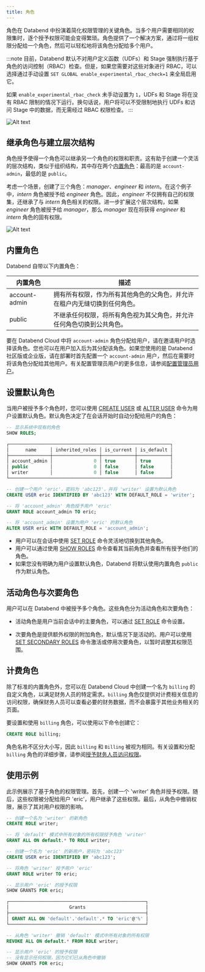 ```yaml
---
title: 角色
---
```


角色在 Databend 中扮演着简化权限管理的关键角色。当多个用户需要相同的权限集时，逐个授予权限可能会变得繁琐。角色提供了一个解决方案，通过将一组权限分配给一个角色，然后可以轻松地将该角色分配给多个用户。

:::note
目前，Databend 默认不对用户定义函数（UDFs）和 Stage 强制执行基于角色的访问控制（RBAC）检查。但是，如果您需要对这些对象进行 RBAC，可以选择通过手动设置 `SET GLOBAL enable_experimental_rbac_check=1` 来全局启用它。

如果 `enable_experimental_rbac_check` 未手动设置为 `1`，UDFs 和 Stage 将在没有 RBAC 限制的情况下运行。换句话说，用户将可以不受限制地执行 UDFs 和访问 Stage 中的数据，而无需经过 RBAC 权限检查。
:::

![Alt text](/img/guides/access-control-3.png)

## 继承角色与建立层次结构

角色授予使得一个角色可以继承另一个角色的权限和职责。这有助于创建一个灵活的层次结构，类似于组织结构，其中存在两个[内置角色](#内置角色)：最高的是 `account-admin`，最低的是 `public`。

考虑一个场景，创建了三个角色：*manager*、*engineer* 和 *intern*。在这个例子中，*intern* 角色被授予给 *engineer* 角色。因此，*engineer* 不仅拥有自己的权限集，还继承了与 *intern* 角色相关的权限。进一步扩展这个层次结构，如果 *engineer* 角色被授予给 *manager*，那么 *manager* 现在将获得 *engineer* 和 *intern* 角色的固有权限。

![Alt text](/img/guides/access-control-4.png)

## 内置角色

Databend 自带以下内置角色：

| 内置角色      | 描述                                                                                                                            |
|---------------|----------------------------------------------------------------------------------------------------------------------------------------|
| account-admin | 拥有所有权限，作为所有其他角色的父角色，并允许在租户内无缝切换到任何角色。 |
| public        | 不继承任何权限，将所有角色视为其父角色，并允许任何角色切换到公共角色。                    |

要在 Databend Cloud 中将 `account-admin` 角色分配给用户，请在邀请用户时选择该角色。您也可以在用户加入后为其分配该角色。如果您使用的是 Databend 社区版或企业版，请在部署时首先配置一个 `account-admin` 用户，然后在需要时将该角色分配给其他用户。有关配置管理员用户的更多信息，请参阅[配置管理员用户](../../10-deploy/04-references/01-admin-users.md)。

## 设置默认角色

当用户被授予多个角色时，您可以使用 [CREATE USER](/sql/sql-commands/ddl/user/user-create-user) 或 [ALTER USER](/sql/sql-commands/ddl/user/user-alter-user) 命令为用户设置默认角色。默认角色决定了在会话开始时自动分配给用户的角色：

```sql title='示例:'
-- 显示系统中现有的角色
SHOW ROLES;

┌───────────────────────────────────────────────────────────┐
│      name     │ inherited_roles │ is_current │ is_default │
├───────────────┼─────────────────┼────────────┼────────────┤
│ account_admin │               0 │ true       │ true       │
│ public        │               0 │ false      │ false      │
│ writer        │               0 │ false      │ false      │
└───────────────────────────────────────────────────────────┘

-- 创建一个用户 'eric'，密码为 'abc123'，并将 'writer' 设置为默认角色
CREATE USER eric IDENTIFIED BY 'abc123' WITH DEFAULT_ROLE = 'writer';

-- 将 'account_admin' 角色授予用户 'eric'
GRANT ROLE account_admin TO eric;

-- 将 'account_admin' 设置为用户 'eric' 的默认角色
ALTER USER eric WITH DEFAULT_ROLE = 'account_admin';
```

- 用户可以在会话中使用 [SET ROLE](/sql/sql-commands/ddl/user/user-set-role) 命令灵活地切换到其他角色。
- 用户可以通过使用 [SHOW ROLES](/sql/sql-commands/ddl/user/user-show-roles) 命令查看其当前角色并查看所有授予他们的角色。
- 如果您没有明确为用户设置默认角色，Databend 将默认使用内置角色 `public` 作为默认角色。

## 活动角色与次要角色

用户可以在 Databend 中被授予多个角色。这些角色分为活动角色和次要角色：

- 活动角色是用户当前会话中的主要角色，可以通过 [SET ROLE](/sql/sql-commands/ddl/user/user-set-role) 命令设置。

- 次要角色是提供额外权限的附加角色，默认情况下是活动的。用户可以使用 [SET SECONDARY ROLES](/sql/sql-commands/ddl/user/user-set-2nd-roles) 命令激活或停用次要角色，以暂时调整其权限范围。

## 计费角色

除了标准的内置角色外，您可以在 Databend Cloud 中创建一个名为 `billing` 的自定义角色，以满足财务人员的特定需求。`billing` 角色仅提供对计费相关信息的访问权限，确保财务人员可以查看必要的财务数据，而不会暴露于其他业务相关的页面。

要设置和使用 `billing` 角色，可以使用以下命令创建它：

```sql
CREATE ROLE billing;
```
角色名称不区分大小写，因此 `billing` 和 `Billing` 被视为相同。有关设置和分配 `billing` 角色的详细步骤，请参阅[授予财务人员访问权限](/guides/cloud/manage/costs#granting-access-to-finance-personnel)。

## 使用示例

此示例展示了基于角色的权限管理。首先，创建一个 'writer' 角色并授予权限。随后，这些权限被分配给用户 'eric'，用户继承了这些权限。最后，从角色中撤销权限，展示了其对用户权限的影响。

```sql title='示例:'
-- 创建一个名为 'writer' 的新角色
CREATE ROLE writer;

-- 将 'default' 模式中所有对象的所有权限授予角色 'writer'
GRANT ALL ON default.* TO ROLE writer;

-- 创建一个名为 'eric' 的新用户，密码为 'abc123'
CREATE USER eric IDENTIFIED BY 'abc123';

-- 将角色 'writer' 授予用户 'eric'
GRANT ROLE writer TO eric;

-- 显示用户 'eric' 的授予权限
SHOW GRANTS FOR eric;

┌──────────────────────────────────────────────────┐
│                      Grants                      │
├──────────────────────────────────────────────────┤
│ GRANT ALL ON 'default'.'default'.* TO 'eric'@'%' │
└──────────────────────────────────────────────────┘

-- 从角色 'writer' 撤销 'default' 模式中所有对象的所有权限
REVOKE ALL ON default.* FROM ROLE writer;

-- 显示用户 'eric' 的授予权限
-- 没有显示任何权限，因为它们已从角色中撤销
SHOW GRANTS FOR eric;
```